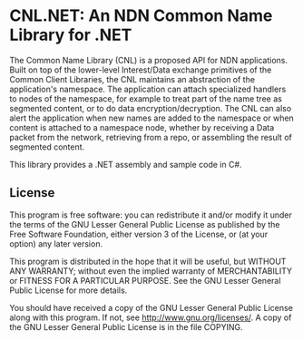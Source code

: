 CNL.NET: An NDN Common Name Library for .NET
============================================

The Common Name Library (CNL) is a proposed API for NDN applications. Built on
top of the lower-level Interest/Data exchange primitives of the Common Client
Libraries, the CNL maintains an abstraction of the application's namespace. The
application can attach specialized handlers to nodes of the namespace, for
example to treat part of the name tree as segmented content, or to do data
encryption/decryption. The CNL can also alert the application when new names are
added to the namespace or when content is attached to a namespace node, whether
by receiving a Data packet from the network, retrieving from a repo, or
assembling the result of segmented content.

This library provides a .NET assembly and sample code in C#.

License
-------
This program is free software: you can redistribute it and/or modify
it under the terms of the GNU Lesser General Public License as published by
the Free Software Foundation, either version 3 of the License, or
(at your option) any later version.

This program is distributed in the hope that it will be useful,
but WITHOUT ANY WARRANTY; without even the implied warranty of
MERCHANTABILITY or FITNESS FOR A PARTICULAR PURPOSE.  See the
GNU Lesser General Public License for more details.

You should have received a copy of the GNU Lesser General Public License
along with this program.  If not, see <http://www.gnu.org/licenses/>.
A copy of the GNU Lesser General Public License is in the file COPYING.
